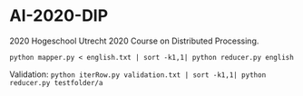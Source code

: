 # AI-2020-DIP
2020 Hogeschool Utrecht 2020 Course on Distributed Processing.

`python mapper.py < english.txt | sort -k1,1| python reducer.py english`

Validation:
`python iterRow.py validation.txt | sort -k1,1| python reducer.py testfolder/a`

